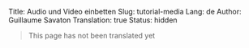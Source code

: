 Title: Audio und Video einbetten
Slug: tutorial-media
Lang: de
Author: Guillaume Savaton
Translation: true
Status: hidden

> This page has not been translated yet
